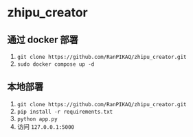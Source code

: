 # zhipu_creator

## 通过 docker 部署

1. `git clone https://github.com/RanPIKAQ/zhipu_creator.git`
2. `sudo docker compose up -d`


## 本地部署

1. `git clone https://github.com/RanPIKAQ/zhipu_creator.git`
2. `pip install -r requirements.txt`
3. `python app.py`
4. 访问 `127.0.0.1:5000`
